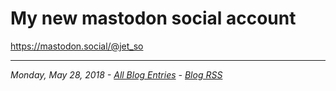 # My new mastodon social account

https://mastodon.social/@jet_so

---

_Monday, May 28, 2018 - [All Blog Entries](https://jet-so.github.io/blog/index) - [Blog RSS](https://jet-so.github.io/blogRSS)_
